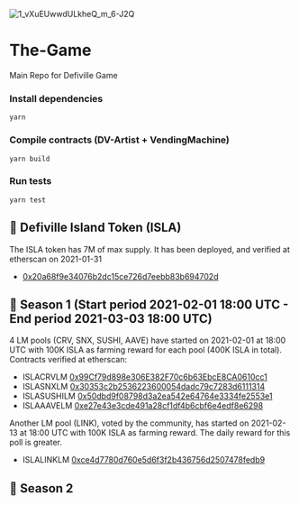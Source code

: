 ![1_vXuEUwwdULkheQ_m_6-J2Q](https://user-images.githubusercontent.com/2848253/109382859-3d857d80-78e3-11eb-8f2b-de3abad75d13.png)


# The-Game
Main Repo for Defiville Game

### Install dependencies
`yarn`

### Compile contracts (DV-Artist + VendingMachine)
`yarn build`

### Run tests
`yarn test`

## :house_with_garden: Defiville Island Token (ISLA)

The ISLA token has 7M of max supply. It has been deployed, and verified at etherscan on 2021-01-31
  - [0x20a68f9e34076b2dc15ce726d7eebb83b694702d](https://etherscan.io/token/0x20a68f9e34076b2dc15ce726d7eebb83b694702d)

## :ocean: Season 1 (Start period 2021-02-01 18:00 UTC - End period 2021-03-03 18:00 UTC)

4 LM pools (CRV, SNX, SUSHI, AAVE) have started on 2021-02-01 at 18:00 UTC with 100K ISLA as farming reward for each pool (400K ISLA in total).
Contracts verified at etherscan:
  - ISLACRVLM [0x99Cf79d898e306E382F70c6b63EbcE8CA0610cc1](https://etherscan.io/address/0x99cf79d898e306e382f70c6b63ebce8ca0610cc1#code)
  - ISLASNXLM [0x30353c2b2536223600054dadc79c7283d6111314](https://etherscan.io/address/0x30353c2b2536223600054dadc79c7283d6111314#code)
  - ISLASUSHILM [0x50dbd9f08798d3a2ea542e64764e3334fe2553e1](https://etherscan.io/address/0x50dbd9f08798d3a2ea542e64764e3334fe2553e1#code)
  - ISLAAAVELM [0xe27e43e3cde491a28cf1df4b6cbf6e4edf8e6298](https://etherscan.io/address/0xe27e43e3cde491a28cf1df4b6cbf6e4edf8e6298#code)
 
Another LM pool (LINK), voted by the community, has started on 2021-02-13 at 18:00 UTC with 100K ISLA as farming reward. The daily reward for this poll is greater.
  - ISLALINKLM [0xce4d7780d760e5d6f3f2b436756d2507478fedb9](https://etherscan.io/address/0xce4d7780d760e5d6f3f2b436756d2507478fedb9#code)

## :goat: Season 2
